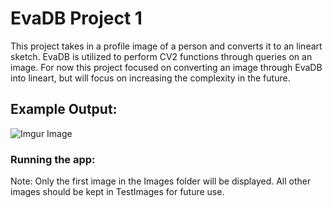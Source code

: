 # EvaDB Project 1
This project takes in a profile image of a person and converts it to an lineart sketch. EvaDB is utilized to perform CV2 functions through queries on an image. For now this project focused on converting an image through EvaDB into lineart, but will focus on increasing the complexity in the future.

## Example Output:
![Imgur Image](https://imgur.com/a/6x0O4un.png)

### Running the app:


Note: Only the first image in the Images folder will be displayed. All other images should be kept in TestImages for future use.
